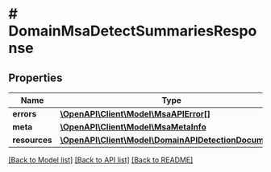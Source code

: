 # # DomainMsaDetectSummariesResponse

## Properties

Name | Type | Description | Notes
------------ | ------------- | ------------- | -------------
**errors** | [**\OpenAPI\Client\Model\MsaAPIError[]**](MsaAPIError.md) |  |
**meta** | [**\OpenAPI\Client\Model\MsaMetaInfo**](MsaMetaInfo.md) |  |
**resources** | [**\OpenAPI\Client\Model\DomainAPIDetectionDocument[]**](DomainAPIDetectionDocument.md) |  |

[[Back to Model list]](../../README.md#models) [[Back to API list]](../../README.md#endpoints) [[Back to README]](../../README.md)
